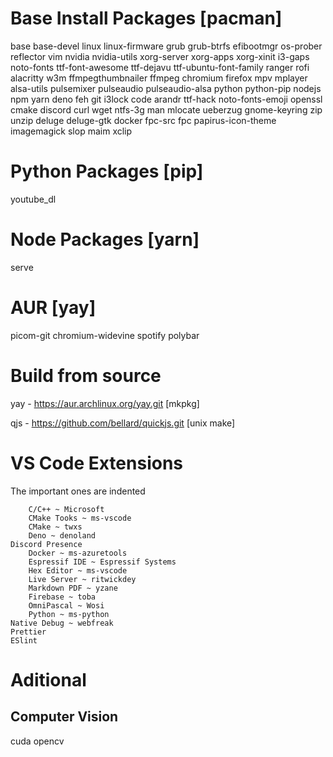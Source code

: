 # Base Install Packages [pacman]
base base-devel linux linux-firmware grub grub-btrfs efibootmgr os-prober reflector vim nvidia nvidia-utils xorg-server xorg-apps xorg-xinit i3-gaps noto-fonts ttf-font-awesome ttf-dejavu ttf-ubuntu-font-family ranger rofi alacritty w3m ffmpegthumbnailer ffmpeg chromium firefox mpv mplayer alsa-utils pulsemixer pulseaudio pulseaudio-alsa python python-pip nodejs npm yarn deno feh git i3lock code arandr ttf-hack noto-fonts-emoji openssl cmake discord curl wget ntfs-3g man mlocate ueberzug gnome-keyring zip unzip deluge deluge-gtk docker fpc-src fpc papirus-icon-theme imagemagick slop maim xclip

# Python Packages [pip]
youtube_dl

# Node Packages [yarn]
serve

# AUR [yay]
picom-git chromium-widevine spotify polybar

# Build from source
yay 	- https://aur.archlinux.org/yay.git [mkpkg]

qjs	- https://github.com/bellard/quickjs.git [unix make]

# VS Code Extensions
The important ones are indented
```
    C/C++ ~ Microsoft
    CMake Tooks ~ ms-vscode
    CMake ~ twxs
    Deno ~ denoland
Discord Presence 
    Docker ~ ms-azuretools
    Espressif IDE ~ Espressif Systems
    Hex Editor ~ ms-vscode
    Live Server ~ ritwickdey
    Markdown PDF ~ yzane
    Firebase ~ toba
    OmniPascal ~ Wosi
    Python ~ ms-python
Native Debug ~ webfreak
Prettier
ESlint
```

# Aditional

## Computer Vision
cuda opencv